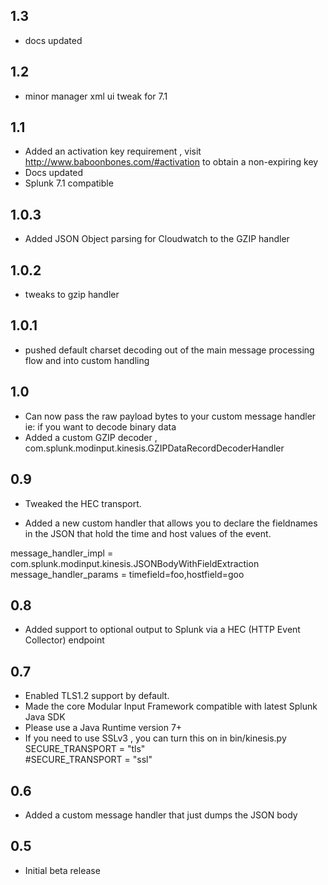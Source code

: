 1.3
-----
* docs updated

1.2
-----
* minor manager xml ui tweak for 7.1

1.1
-----
* Added an activation key requirement , visit http://www.baboonbones.com/#activation  to obtain a non-expiring key
* Docs updated
* Splunk 7.1 compatible

1.0.3
-----

* Added JSON Object parsing for Cloudwatch to the GZIP handler

1.0.2
-----
* tweaks to gzip handler


1.0.1
-----
* pushed default charset decoding out of the main message processing flow and into custom handling

1.0
---
* Can now pass the raw payload bytes to your custom message handler ie: if you want to decode binary data
* Added a custom GZIP decoder , com.splunk.modinput.kinesis.GZIPDataRecordDecoderHandler

0.9
---
* Tweaked the HEC transport.

* Added a new custom handler that allows you to declare the fieldnames in the JSON that hold the time and host values of the event.  
  
message_handler_impl = com.splunk.modinput.kinesis.JSONBodyWithFieldExtraction  
message_handler_params = timefield=foo,hostfield=goo  


0.8
---
* Added support to optional output to Splunk via a HEC (HTTP Event Collector) endpoint

0.7
----
* Enabled TLS1.2 support by default.
* Made the  core Modular Input Framework compatible with latest Splunk Java SDK
* Please use a Java Runtime version 7+
* If you need to use SSLv3 , you can turn this on in bin/kinesis.py  
SECURE_TRANSPORT = "tls"  
#SECURE_TRANSPORT = "ssl"  

0.6
-----
* Added a custom message handler that just dumps the JSON body

0.5
-----
* Initial beta release
